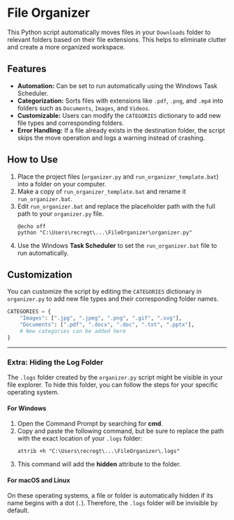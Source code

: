 # File Organizer

This Python script automatically moves files in your `Downloads` folder to relevant folders based on their file extensions. This helps to eliminate clutter and create a more organized workspace.

## Features

* **Automation:** Can be set to run automatically using the Windows Task Scheduler.
* **Categorization:** Sorts files with extensions like `.pdf`, `.png`, and `.mp4` into folders such as `Documents`, `Images`, and `Videos`.
* **Customizable:** Users can modify the `CATEGORIES` dictionary to add new file types and corresponding folders.
* **Error Handling:** If a file already exists in the destination folder, the script skips the move operation and logs a warning instead of crashing.

## How to Use

1. Place the project files (`organizer.py` and `run_organizer_template.bat`) into a folder on your computer.
2. Make a copy of `run_organizer_template.bat` and rename it `run_organizer.bat`.
3. Edit `run_organizer.bat` and replace the placeholder path with the full path to your `organizer.py` file.
    ```batch
    @echo off
    python "C:\Users\recregt\...\FileOrganizer\organizer.py"
    ```
4. Use the Windows **Task Scheduler** to set the `run_organizer.bat` file to run automatically.

## Customization

You can customize the script by editing the `CATEGORIES` dictionary in `organizer.py` to add new file types and their corresponding folder names.

```python
CATEGORIES = {
    "Images": [".jpg", ".jpeg", ".png", ".gif", ".svg"],
    "Documents": [".pdf", ".docx", ".doc", ".txt", ".pptx"],
    # New categories can be added here
}
```

---

### **Extra: Hiding the Log Folder**

The `.logs` folder created by the `organizer.py` script might be visible in your file explorer. To hide this folder, you can follow the steps for your specific operating system.

#### **For Windows**

1. Open the Command Prompt by searching for **cmd**.
2. Copy and paste the following command, but be sure to replace the path with the exact location of your `.logs` folder:
    ```
    attrib +h "C:\Users\recregt\...\FileOrganizer\.logs"
    ```
3. This command will add the **hidden** attribute to the folder.

#### **For macOS and Linux**

On these operating systems, a file or folder is automatically hidden if its name begins with a dot (`.`). Therefore, the `.logs` folder will be invisible by default.